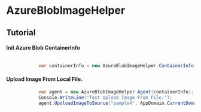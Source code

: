 # AzureBlobImageHelper

Tutorial
----

#### Init Azure Blob ContainerInfo
```C#

            var containerInfo = new AzureBlobImageHelper.ContainerInfo("your_azure_storage_connectionstring", "blob_container_name");

```

#### Upload Image From Local File.
```C#
            var agent = new AzureBlobImageHelper.Agent(containerInfo);
            Console.WriteLine("Test Upload Image From File.");
            agent.UpoloadImageToSource("sample4", AppDomain.CurrentDomain.BaseDirectory + "sample.png", "PROJECT1");
            
```

